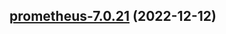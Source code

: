 

## [prometheus-7.0.21](https://github.com/truecharts/charts/compare/prometheus-7.0.20...prometheus-7.0.21) (2022-12-12)

